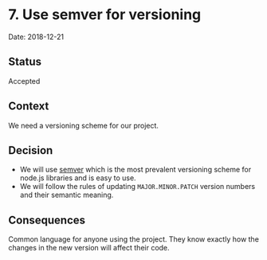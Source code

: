 # 7. Use semver for versioning

Date: 2018-12-21

## Status

Accepted

## Context

We need a versioning scheme for our project.

## Decision

- We will use [semver](https://semver.org/) which is the most prevalent versioning scheme for node.js libraries and is easy to use.
- We will follow the rules of updating `MAJOR.MINOR.PATCH` version numbers and their semantic meaning.

## Consequences

Common language for anyone using the project. They know exactly how the changes in the new version will affect their code.
